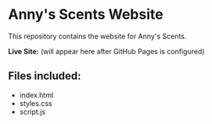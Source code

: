 # Anny's Scents Website

This repository contains the website for Anny's Scents.

**Live Site:** (will appear here after GitHub Pages is configured)

## Files included:
- index.html
- styles.css 
- script.js
